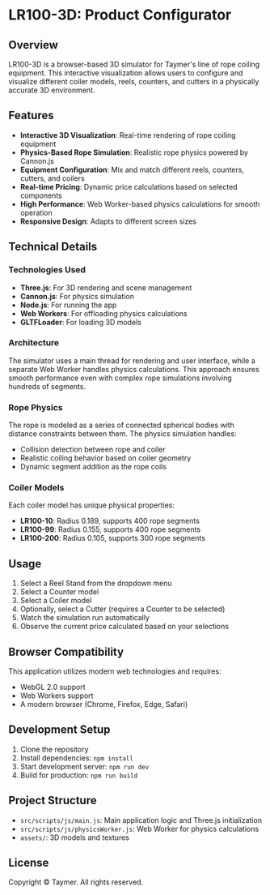# LR100-3D: Product Configurator

## Overview
LR100-3D is a browser-based 3D simulator for Taymer's line of rope coiling equipment. This interactive visualization allows users to configure and visualize different coiler models, reels, counters, and cutters in a physically accurate 3D environment.

## Features

- **Interactive 3D Visualization**: Real-time rendering of rope coiling equipment
- **Physics-Based Rope Simulation**: Realistic rope physics powered by Cannon.js
- **Equipment Configuration**: Mix and match different reels, counters, cutters, and coilers
- **Real-time Pricing**: Dynamic price calculations based on selected components
- **High Performance**: Web Worker-based physics calculations for smooth operation
- **Responsive Design**: Adapts to different screen sizes

## Technical Details

### Technologies Used
- **Three.js**: For 3D rendering and scene management
- **Cannon.js**: For physics simulation
- **Node.js**: For running the app
- **Web Workers**: For offloading physics calculations
- **GLTFLoader**: For loading 3D models

### Architecture
The simulator uses a main thread for rendering and user interface, while a separate Web Worker handles physics calculations. This approach ensures smooth performance even with complex rope simulations involving hundreds of segments.

### Rope Physics
The rope is modeled as a series of connected spherical bodies with distance constraints between them. The physics simulation handles:
- Collision detection between rope and coiler
- Realistic coiling behavior based on coiler geometry
- Dynamic segment addition as the rope coils

### Coiler Models
Each coiler model has unique physical properties:
- **LR100-10**: Radius 0.189, supports 400 rope segments
- **LR100-99**: Radius 0.155, supports 400 rope segments
- **LR100-200**: Radius 0.105, supports 300 rope segments

## Usage

1. Select a Reel Stand from the dropdown menu
2. Select a Counter model
3. Select a Coiler model
4. Optionally, select a Cutter (requires a Counter to be selected)
5. Watch the simulation run automatically
6. Observe the current price calculated based on your selections

## Browser Compatibility

This application utilizes modern web technologies and requires:
- WebGL 2.0 support
- Web Workers support
- A modern browser (Chrome, Firefox, Edge, Safari)

## Development Setup

1. Clone the repository
2. Install dependencies: `npm install`
3. Start development server: `npm run dev`
4. Build for production: `npm run build`

## Project Structure

- `src/scripts/js/main.js`: Main application logic and Three.js initialization
- `src/scripts/js/physicsWorker.js`: Web Worker for physics calculations
- `assets/`: 3D models and textures

## License

Copyright © Taymer. All rights reserved.